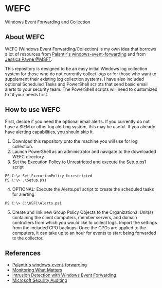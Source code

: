 # WEFC
Windows Event Forwarding and Collection

## About WEFC
WEFC (Windows Event Forwarding/Collection) is my own idea that borrows a lot of resources from [Palantir's windows-event-forwarding](https://github.com/palantir/windows-event-forwarding) and from [Jessica Payne @MSFT](https://docs.microsoft.com/en-us/archive/blogs/jepayne/monitoring-what-matters-windows-event-forwarding-for-everyone-even-if-you-already-have-a-siem). 

This repository is designed to be an easy initial Windows log collection system for those who do not currently collect logs or for those who want to supplement their existing log collection systems. I have also included optional Scheduled Tasks and PowerShell scripts that send basic email alerts to your security team. The PowerShell scripts will need to customized to fit your needs first.

## How to use WEFC
First, decide if you need the optional email alerts. If you currently do not have a SIEM or other log alerting system, this may be useful. If you already have alerting capabilities, you should skip it.

1. Download this repository onto the machine you will use for log collection.
2. Launch PowerShell as an administrator and navigate to the downloaded WEFC directory
3. Set the Execution Policy to Unrestricted and execute the Setup.ps1 script
```
PS C:\> Set-ExecutionPolicy Unrestricted
PS C:\> .\Setup.ps1
```
4. OPTIONAL: Execute the Alerts.ps1 script to create the scheduled tasks for alerting.
```
PS C:\> C:\WEFC\Alerts.ps1
```
5. Create and link new Group Policy Objects to the Organizational Unit(s) containing the client computers, member servers, and domain controllers from which you would like to collect logs. Import the settings from the included GPO backups. Once the GPOs are applied to the computers, it can take up to an hour for events to start being forwarded to the collector.

## References
* [Palantir's windows-event-forwarding](https://github.com/palantir/windows-event-forwarding)
* [Monitoring What Matters](https://docs.microsoft.com/en-us/archive/blogs/jepayne/monitoring-what-matters-windows-event-forwarding-for-everyone-even-if-you-already-have-a-siem)
* [Intrusion Detection with Windows Event Forwarding](https://docs.microsoft.com/en-us/windows/security/threat-protection/use-windows-event-forwarding-to-assist-in-intrusion-detection)
* [Microsoft Security Auditing](https://docs.microsoft.com/en-us/windows/security/threat-protection/auditing/security-auditing-overview)
